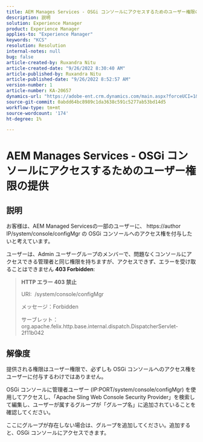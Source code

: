 ```yaml
---
title: AEM Manages Services - OSGi コンソールにアクセスするためのユーザー権限の提供
description: 説明
solution: Experience Manager
product: Experience Manager
applies-to: "Experience Manager"
keywords: "KCS"
resolution: Resolution
internal-notes: null
bug: false
article-created-by: Ruxandra Nitu
article-created-date: "9/26/2022 8:30:40 AM"
article-published-by: Ruxandra Nitu
article-published-date: "9/26/2022 8:52:57 AM"
version-number: 1
article-number: KA-20657
dynamics-url: "https://adobe-ent.crm.dynamics.com/main.aspx?forceUCI=1&pagetype=entityrecord&etn=knowledgearticle&id=0a46467f-753d-ed11-9db1-002248086a73"
source-git-commit: 0abdd64bc8989c1da3638c591c5277ab53bd14d5
workflow-type: tm+mt
source-wordcount: '174'
ht-degree: 1%

---
```


# AEM Manages Services - OSGi コンソールにアクセスするためのユーザー権限の提供

## 説明


お客様は、AEM Managed Servicesの一部のユーザーに、 https://author IP/system/console/configMgr の OSGi コンソールへのアクセス権を付与したいと考えています。

ユーザーは、Admin ユーザーグループのメンバーで、問題なくコンソールにアクセスできる管理者と同じ権限を持ちますが、アクセスできず、エラーを受け取ることはできません <b>403 Forbidden</b>:


> <b>HTTP エラー 403 禁止</b>
> 
> URI:  /system/console/configMgr
> 
> メッセージ：Forbidden
> 
> サーブレット：org.apache.felix.http.base.internal.dispatch.DispatcherServlet-2f11b042



## 解像度




提供される権限はユーザー権限で、必ずしも OSGi コンソールへのアクセス権をユーザーに付与するわけではありません。

OSGi コンソールに管理者ユーザー (IP:PORT/system/console/configMgr) を使用してアクセスし、「Apache Sling Web Console Security Provider」を検索して編集し、ユーザーが属するグループが「グループ名」に追加されていることを確認してください。

ここにグループが存在しない場合は、グループを追加してください。追加すると、OSGi コンソールにアクセスできます。




